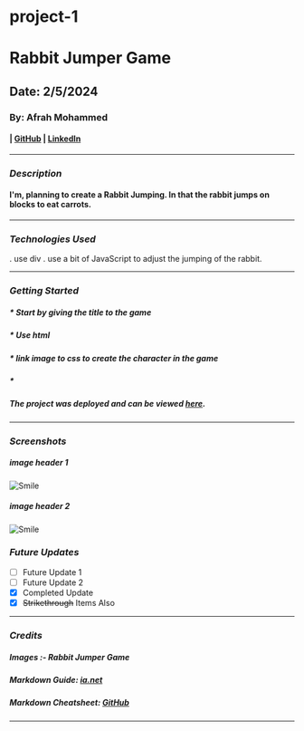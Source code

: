 # project-1
# Rabbit Jumper Game 
 
## Date: 2/5/2024

### By: Afrah Mohammed

####  | [GitHub]((https://github.com/Afrah-9903)) | [LinkedIn](www.linkedin.com/in/afrah-mohd-6ab257276)
***

### ***Description***
####  I'm, planning to create a Rabbit Jumping. In that the rabbit jumps on blocks to eat carrots.
***

### ***Technologies Used***
 . use div
 . use a bit of JavaScript to adjust the jumping of the rabbit.
***

### ***Getting Started***

##### * Start by giving the title to the game
#####  * Use html 
#####  * link image to css to create the character in the game
#####  *
##### The project was deployed and can be viewed [here](URL).
***

### ***Screenshots***

##### image header 1
![Smile](https://i.imgur.com/7l3fGDL.jpeg )

##### image header 2 
![Smile]( https://i.imgur.com/RYn114q.jpeg)


### ***Future Updates***

- [ ] Future Update 1
- [ ] Future Update 2
- [x] Completed Update
- [x] ~~Strikethrough~~ Items Also
***

### ***Credits***

#####  Images :- Rabbit Jumper Game

##### Markdown Guide: [ia.net](https://ia.net/writer/support/general/markdown-guide)

##### Markdown Cheatsheet: [GitHub](https://guides.github.com/pdfs/markdown-cheatsheet-online.pdf)
***
